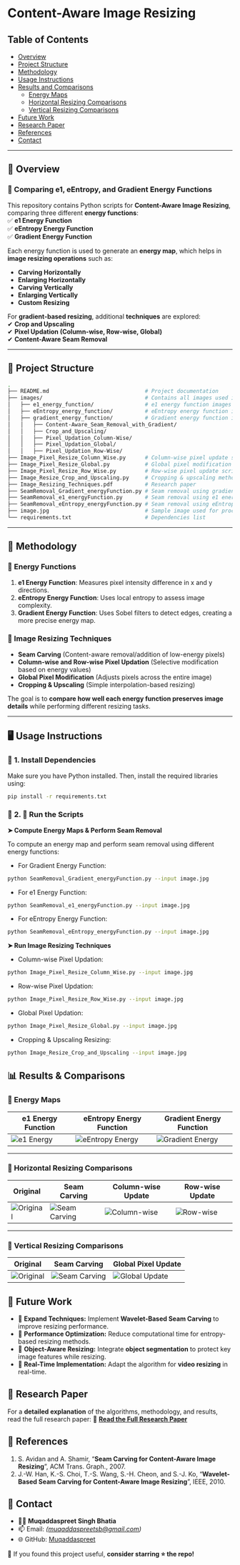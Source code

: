 # Content-Aware Image Resizing

## Table of Contents
- [Overview](#overview)
- [Project Structure](#project-structure)
- [Methodology](#methodology)
- [Usage Instructions](#usage-instructions)
- [Results and Comparisons](#results)
  - [Energy Maps](#energy-maps)
  - [Horizontal Resizing Comparisons](#horizontal-resizing-comparisons)
  - [Vertical Resizing Comparisons](#vertical-resizing-comparisons)
- [Future Work](#future-work)
- [Research Paper](#research-paper)
- [References](#references)
- [Contact](#contact)

---

## 👀 Overview

### 📌 Comparing e1, eEntropy, and Gradient Energy Functions

This repository contains Python scripts for **Content-Aware Image Resizing**, comparing three different **energy functions**:  
✅ **e1 Energy Function**  
✅ **eEntropy Energy Function**  
✅ **Gradient Energy Function**  

Each energy function is used to generate an **energy map**, which helps in **image resizing operations** such as:  
- **Carving Horizontally**
- **Enlarging Horizontally**
- **Carving Vertically**
- **Enlarging Vertically**
- **Custom Resizing**

For **gradient-based resizing**, additional **techniques** are explored:  
✔ **Crop and Upscaling**  
✔ **Pixel Updation (Column-wise, Row-wise, Global)**  
✔ **Content-Aware Seam Removal**  

---

## 📂 Project Structure

```bash
.
├── README.md                              # Project documentation
├── images/                                # Contains all images used in the project
│   ├── e1_energy_function/                # e1 energy function images
│   ├── eEntropy_energy_function/          # eEntropy energy function images
│   ├── gradient_energy_function/          # Gradient energy function images
│   │   ├── Content-Aware_Seam_Removal_with_Gradient/
│   │   ├── Crop_and_Upscaling/
│   │   ├── Pixel_Updation_Column-Wise/
│   │   ├── Pixel_Updation_Global/
│   │   ├── Pixel_Updation_Row-Wise/
├── Image_Pixel_Resize_Column_Wise.py      # Column-wise pixel update script
├── Image_Pixel_Resize_Global.py           # Global pixel modification script
├── Image_Pixel_Resize_Row_Wise.py         # Row-wise pixel update script
├── Image_Resize_Crop_and_Upscaling.py     # Cropping & upscaling method
├── Image_Resizing_Techniques.pdf          # Research paper
├── SeamRemoval_Gradient_energyFunction.py # Seam removal using gradient energy
├── SeamRemoval_e1_energyFunction.py       # Seam removal using e1 energy
├── SeamRemoval_eEntropy_energyFunction.py # Seam removal using eEntropy energy
├── image.jpg                              # Sample image used for processing
└── requirements.txt                       # Dependencies list
```

---

## 🎯 Methodology

### 🔹 Energy Functions
1. **e1 Energy Function**: Measures pixel intensity difference in x and y directions.  
2. **eEntropy Energy Function**: Uses local entropy to assess image complexity.  
3. **Gradient Energy Function**: Uses Sobel filters to detect edges, creating a more precise energy map.  

### 🔹 Image Resizing Techniques
- **Seam Carving** (Content-aware removal/addition of low-energy pixels)  
- **Column-wise and Row-wise Pixel Updation** (Selective modification based on energy values)  
- **Global Pixel Modification** (Adjusts pixels across the entire image)  
- **Cropping & Upscaling** (Simple interpolation-based resizing)  

The goal is to **compare how well each energy function preserves image details** while performing different resizing tasks.

---

## 🖥️ Usage Instructions

### 🔧 **1. Install Dependencies**
Make sure you have Python installed. Then, install the required libraries using:

```bash
pip install -r requirements.txt
```

### 🔧 **2. 📜 Run the Scripts**

**➤ Compute Energy Maps & Perform Seam Removal**

To compute an energy map and perform seam removal using different energy functions:

- For Gradient Energy Function:

```bash
python SeamRemoval_Gradient_energyFunction.py --input image.jpg
```

- For e1 Energy Function:

```bash
python SeamRemoval_e1_energyFunction.py --input image.jpg
```

- For eEntropy Energy Function:

```bash
python SeamRemoval_eEntropy_energyFunction.py --input image.jpg
```

**➤ Run Image Resizing Techniques**
- Column-wise Pixel Updation:

```bash
python Image_Pixel_Resize_Column_Wise.py --input image.jpg
```

- Row-wise Pixel Updation:

```bash
python Image_Pixel_Resize_Row_Wise.py --input image.jpg
```

- Global Pixel Updation:

```bash
python Image_Pixel_Resize_Global.py --input image.jpg
```

- Cropping & Upscaling Resizing:

```bash
python Image_Resize_Crop_and_Upscaling --input image.jpg
```

## 📊 Results & Comparisons

### 🔹 Energy Maps
| e1 Energy Function | eEntropy Energy Function | Gradient Energy Function |
|-------------------|----------------------|----------------------|
| ![e1 Energy](images/e1_energy_function/2.EnergyMap.jpg) | ![eEntropy Energy](images/eEntropy_energy_function/2.EnergyMap.jpg) | ![Gradient Energy](images/gradient_energy_function/Content-Aware_Seam_Removal_with_Gradient/2.EnergyMap.jpg) |

---

### 🔹 Horizontal Resizing Comparisons
| Original | Seam Carving | Column-wise Update | Row-wise Update |
|----------|------------|------------------|------------------|
| ![Original](images/e1_energy_function/1.OriginalImage.jpg) | ![Seam Carving](images/e1_energy_function/3.ImageCarvedHorizontallyBy50.jpg) | ![Column-wise](images/gradient_energy_function/Pixel_Updation_Column-Wise/3.ImageCarvedHorizontallyBy50.jpg) | ![Row-wise](images/gradient_energy_function/Pixel_Updation_Row-Wise/3.ImageCarvedHorizontallyBy50.jpg) |

---

### 🔹 Vertical Resizing Comparisons
| Original | Seam Carving | Global Pixel Update |
|----------|------------|------------------|
| ![Original](images/e1_energy_function/1.OriginalImage.jpg) | ![Seam Carving](images/e1_energy_function/5.ImageCarvedVerticallyBy50.jpg) | ![Global Update](images/gradient_energy_function/Pixel_Updation_Global/5.ImageCarvedVerticallyBy50.jpg) |

## 🔮 Future Work

- 📌 **Expand Techniques:** Implement **Wavelet-Based Seam Carving** to improve resizing performance.
- 📌 **Performance Optimization:** Reduce computational time for entropy-based resizing methods.
- 📌 **Object-Aware Resizing:** Integrate **object segmentation** to protect key image features while resizing.
- 📌 **Real-Time Implementation:** Adapt the algorithm for **video resizing** in real-time.

## 📖 Research Paper

For a **detailed explanation** of the algorithms, methodology, and results, read the full research paper:
📄 **[Read the Full Research Paper](Image_Resizing_Techniques.pdf)**

## 📜 References

1. S. Avidan and A. Shamir, “**Seam Carving for Content-Aware Image Resizing**”, ACM Trans. Graph., 2007.
2. J.-W. Han, K.-S. Choi, T.-S. Wang, S.-H. Cheon, and S.-J. Ko, “**Wavelet-Based Seam Carving for Content-Aware Image Resizing**”, IEEE, 2010.

## 👤 Contact

- 👨‍💻 **Muqaddaspreet Singh Bhatia**
- 📫 Email: *(muqaddaspreetsb@gmail.com)*
- 🌐 GitHub: [Muqaddaspreet](https://github.com/Muqaddaspreet)

🚀 If you found this project useful, **consider starring ⭐ the repo!**


